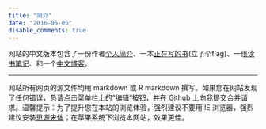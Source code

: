 ```yaml
---
title: "简介"
date: "2016-05-05"
disable_comments: true
---
```


网站的中文版本包含了一份作者[个人简介](/cn/about/)、一本[正在写的书](http://appendix.likan.info/probstatr)(立了个flag)、一组[读书笔记](/cn/read/)、和一个[中文博客](/cn/post/)。

***

网站所有网页的源文件均用 markdown 或 R markdown 撰写。如果您在网站发现了任何错误，恳请点击菜单栏上的“编辑”按钮，并在 Github 上向我提交合并请求。温馨提示：为了提升您在本站的浏览体验，强烈建议不要用 IE 浏览器，强烈建议安装[思源宋体](https://github.com/adobe-fonts/source-han-serif/tree/release)；在苹果系统下浏览本网站，效果更佳。
